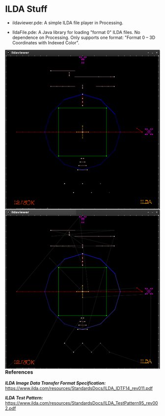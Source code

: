 # ILDA Stuff

- ildaviewer.pde: A simple ILDA file player in Processing.

- IldaFile.pde: A Java library for loading "format 0" ILDA files. No dependence on Processing. Only supports one format: "Format 0 – 3D Coordinates with Indexed Color".

<img src="testpattern.png" alt="ILDA Test Pattern" title="ILDA Test Pattern" align="right" width="800"/>
<img src="testpattern-bl.png" alt="ILDA Test Pattern with blank lines" title="ILDA Test Pattern with blank lines" align="right" width="800"/>


### References
***ILDA Image Data Transfer Format Specification:***
https://www.ilda.com/resources/StandardsDocs/ILDA_IDTF14_rev011.pdf

***ILDA Test Pattern:***
https://www.ilda.com/resources/StandardsDocs/ILDA_TestPattern95_rev002.pdf



